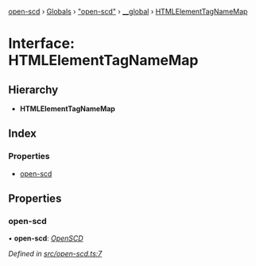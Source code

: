 [open-scd](../README.md) › [Globals](../globals.md) › ["open-scd"](../modules/_open_scd_.md) › [__global](../modules/_open_scd_.__global.md) › [HTMLElementTagNameMap](_open_scd_.__global.htmlelementtagnamemap.md)

# Interface: HTMLElementTagNameMap

## Hierarchy

* **HTMLElementTagNameMap**

## Index

### Properties

* [open-scd](_open_scd_.__global.htmlelementtagnamemap.md#open-scd)

## Properties

###  open-scd

• **open-scd**: *[OpenSCD](../classes/_open_scd_.openscd.md)*

*Defined in [src/open-scd.ts:7](https://github.com/openscd/open-scd/blob/2f1ab2c/src/open-scd.ts#L7)*
